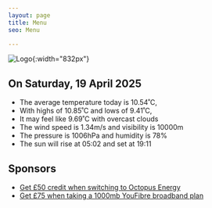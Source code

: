```yaml
---
layout: page
title: Menu
seo: Menu

---
```


![Logo](/images/logo.jpg){:width="832px"}

<!-- weather_marker starts -->
## On Saturday, 19 April 2025

- The average temperature today is 10.54˚C,
- With highs of 10.85˚C and lows of 9.41˚C,
- It may feel like 9.69˚C with overcast clouds
- The wind speed is 1.34m/s and visibility is 10000m
- The pressure is 1006hPa and humidity is 78%
- The sun will rise at 05:02 and set at 19:11

<!-- weather_marker ends -->

## Sponsors

- [Get £50 credit when switching to Octopus Energy](https://bit.ly/3oD1nnS)
- [Get £75 when taking a 1000mb YouFibre broadband plan](https://aklam.io/91zWhU?)



